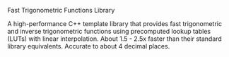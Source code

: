 Fast Trigonometric Functions Library

A high-performance C++ template library that provides fast trigonometric and inverse trigonometric functions using precomputed lookup tables (LUTs) with linear interpolation. About 1.5 - 2.5x faster than their standard library equivalents. Accurate to about 4 decimal places.
